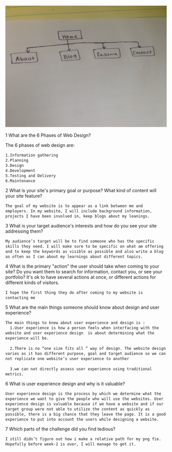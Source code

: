 ![Alt text](https://github.com/rahabet/phase-0/blob/master/week-2/imgs/SiteMap.JPG)

1 What are the 6 Phases of Web Design?

  The 6 phases of web design are:

    1.Information gathering
    2.Planning
    3.Design
    4.Development
    5.Testing and Delivery
    6.Maintenance

  2 What is your site's primary goal or purpose? What kind of content will your site feature?

    The goal of my website is to appear as a link between me and employers. In my website, I will include background information, projects I have been involved in, keep blogs about my leanings.


  3 What is your target audience's interests and how do you see your site addressing them?

    My audience’s target will be to find someone who has the specific skills they need. I will make sure to be specific on what am offering and to keep the keywords as visible as possible and also write a blog as often as I can about my learnings about different topics.

  4 What is the primary "action" the user should take when coming to your site? Do you want them to search for information, contact you, or see your portfolio? It's ok to have several actions at once, or different actions for different kinds of visitors.

    I hope the first thing they do after coming to my website is contacting me

  5 What are the main things someone should know about design and user experience?

    The main things to know about user experience and design is :
      1.User experience is how a person feels when interfacing with the website and user experience design  is about determining what the experience will be.

      2.There is no “one size fits all ” way of design. The website design varies as it has different purpose, goal and target audience so we can not replicate one website’s user experience to another

      3.we can not directly assess user experience using traditional metrics.

  6 What is user experience design and why is it valuable?

    User experience design is the process by which we determine what the experience we want to give the people who will use the websites. User experience design is valuable because if we have a website and if our target group were not able to utilize the content as quickly as possible, there is a big chance that they leave the page. It is a good experience to put into account the users while designing a website.


  7 Which parts of the challenge did you find tedious?

    I still didn’t figure out how i make a relative path for my png fie. Hopefully before week-2 is over, I will manage to get it.
